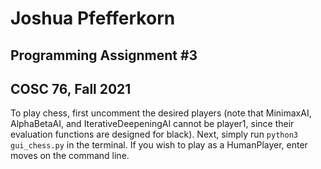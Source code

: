 # Joshua Pfefferkorn
## Programming Assignment #3
## COSC 76, Fall 2021

To play chess, first uncomment the desired players (note that MinimaxAI, AlphaBetaAI, and IterativeDeepeningAI cannot be player1, since their evaluation functions are designed for black). Next, simply run `python3 gui_chess.py` in the terminal. If you wish to play as a HumanPlayer, enter moves on the command line.